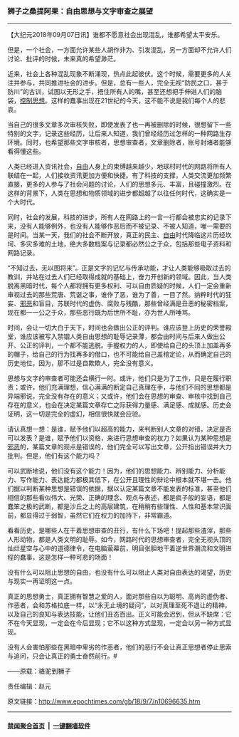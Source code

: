 ### 狮子之桑提阿果：自由思想与文字审查之展望
------------------------

<p>【大纪元2018年09月07日讯】谁都不愿意社会出现混乱，谁都希望太平安乐。</p>
<p>但是，一个社会，一方面允许某些人胡作非为、引发混乱，另一方面却不允许人们讨论、批评的时候，未来真的希望渺茫。</p>
<p>近来，社会上各种混乱现象不断涌现，热点此起彼伏。这个时候，需要更多的人关注并参与，共同推进社会的进步。但是，总有一些人，完全无视“防民之口，甚于防川”的古训，试图以无形之手，捂住所有人的嘴，甚至还想把手伸进人们的脑袋，<a href="http://www.epochtimes.com/gb/tag/%E6%8E%A7%E5%88%B6%E6%80%9D%E6%83%B3.html">控制思想</a>。这样的蠢事出现在21世纪的今天，这不能不说是我们每个人的悲哀。</p>
<p>当自己的很多文章多次审核失败，即使发表了也一再被删除的时候，很想留下一些特别的文字，记录这些经历，让后来人知道，我们曾经经历过怎样的一种网路生存环境。同时，也希望那些文字审核者，思想审查者，文章删除者，账号封堵者能够看得懂这些。</p>
<p>人类已经进入资讯社会，<a href="http://www.epochtimes.com/gb/tag/%E8%87%AA%E7%94%B1.html">自由</a>人身上的束缚越来越少，地球村时代的网路将所有人联结在一起，人们接收资讯更加方便和快捷。有了科技的支撑，人类交流更加频繁直接，更多的人参与了社会问题的讨论，人们的思想多元、丰富，且碰撞激烈。在这样的背景下，人类在思想和物质领域的进步都超越了以往任何时代，这确实是一个大时代。</p>
<p>同时，社会的发展，科技的进步，所有人在网路上的一言一行都会被忠实的记录下来，没有人能够例外，也没有人能够作恶后而不被记录、不被人知道，唯一需要的是时间。当某一天，我们的社会不断开放，真正的民主、<a href="http://www.epochtimes.com/gb/tag/%E8%87%AA%E7%94%B1.html">自由</a>时代降临这片历经坎坷、多灾多难的土地，绝大多数档案与记录都必然公之于众，包括那些电子资料和网路记录。</p>
<p>“不知过去，无以图将来”。正是文字的记忆与传承功能，才让人类能够吸取过去的教训，并站在过去人们已经取得成就的基础上，奋力开创新的领域。因此，当人类脱离黑暗时代，每个人都将拥有更多权利、可以自由质疑的时候，人们一定会重新审视过去的那些荒唐、荒诞之事，谁作了恶，谁为了善，一目了然。纳粹时代的狂妄、<a href="http://www.epochtimes.com/gb/tag/%E9%82%AA%E6%81%B6.html">邪恶</a>和盲目，苏联时代的虚伪、腐败与残酷，那些曾经满是丑恶的秘密档案，现在都一一公之于众，那些恶行既为后世所不耻，亦为世人所唾骂。</p>
<p>时间，会让一切大白于天下，时间也会做出公正的评判。谁应该登上历史的荣誉殿堂，谁应该被写入禁锢人类自由思想的耻辱记录薄，都会由时间与后来人做出公开、公正的评判，一个都不能逃脱。手握权力的人，即使给自己的头顶上加盖再多的帽子，给自己的行为找再多的借口，也不可能给自己盖棺定论，从而确定自己的历史地位，因为，那不过是自欺欺人，完全没有意义。</p>
<p>思想与文字的审查者可能还会横行一时。或许，他们只是为了工作，只是在履行职责；或许，他们充满理想，信心满满的断定自己真理在手，与他们不同的思想都是异端邪说，完全没有存在的意义；又或许，他们会在思想的审查、审核中找到自己存在的意义，也会在决定某篇文章存亡之际获得力量感、满足感、成就感。历史会证明，这一切是完全的虚幻，相信很快就会应验。</p>
<p>请认真想一想：是谁，赋予他们以超高的能力，来判断别人文章的对错，决定是否可以发表？是谁，赋予他们以资格，来进行思想审查的权力？如果认为某种思想是<a href="http://www.epochtimes.com/gb/tag/%E9%82%AA%E6%81%B6.html">邪恶</a>的，某篇文章的观点是错误的，他们完全可以写出文章，公开指出错误并大力批判。但是，他们有这个能力吗？</p>
<p>可以武断地说，他们没有这个能力！因为，他们的思想能力、辨别能力、分析能力、写作能力、表达能力都极其低下，在公开且理性的辩论中根本就不堪一击。他们据以判断某种思想是错误的依据，据以认定某篇文章不能发表的标准，甚至他们相信的那些看似伟大、光荣、正确的理念、观点与表述，都是疯子般的妄语，都是蠢笨之极的武断，都是沙丘之上的高层建筑，在稍稍有些理性、人性和基本常识面前，都显得过于弱智，虽然它们在权力的加持下，非常霸道。</p>
<p>看看历史，是哪些人在干着思想审查的丑行，有什么下场吧！提起那些渣滓，那些人形动物，都是人类文明的耻辱。如今，网路时代的思想审查者，完全无视头顶的灿烂星空与心中的道德律令，在电脑萤幕前，明目张胆地干着逆世界潮流和文明进程的蠢事，这是怎样一种可悲的场面！</p>
<p>没有什么可以阻止思想的自由，也没有什么可以阻止人类对自由表达的渴望，历史与现实一再证明这一点。</p>
<p>真正的思想勇士，真正拥有智慧之爱的人，面对那些自以为聪明、高尚的虚伪者、作恶者，会和苏格拉底一样，以“永无止境的疑问”，以对真理至死不退让的精神，以及自己的良知与表达技能，让他们丑态百出。正义可能会迟到，但从不缺席：它不在今天显现，一定会在今后显现；它不以这种方式显现，一定会以另一种方式显现。</p>
<p>没有人会害怕那些在黑暗中卑劣的作恶者，他们的恶行不会让真正思想者停止思索与追问，只会让真正的勇士奋然前行。#</p>
<p class="gmail-profilemeta" style="margin: 0cm; margin-bottom: .0001pt;">——原载：<span style="color: black; letter-spacing: .5pt;">骆驼到狮子</span></p>
<p>责任编辑：赵元</p>

原文链接：http://www.epochtimes.com/gb/18/9/7/n10696635.htm


------------------------
#### [禁闻聚合首页](https://github.com/gfw-breaker/banned-news/blob/master/README.md) &nbsp;|&nbsp;  [一键翻墙软件](https://github.com/gfw-breaker/nogfw/blob/master/README.md)